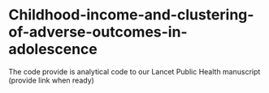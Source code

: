 # Childhood-income-and-clustering-of-adverse-outcomes-in-adolescence
The code provide is analytical code to our Lancet Public Health manuscript (provide link when ready)
